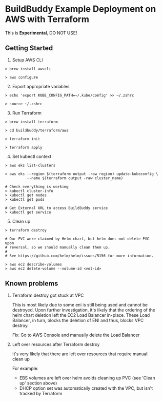 # BuildBuddy Example Deployment on AWS with Terraform

This is **Experimental**, DO NOT USE!

## Getting Started

1. Setup AWS CLI

```
> brew install awscli

> aws configure
```

2. Export appropriate variables

```
> echo 'export KUBE_CONFIG_PATH=~/.kube/config' >> ~/.zshrc

> source ~/.zshrc
```

3. Run Terraform

```
> brew install terraform

> cd buildbuddy/terraform/aws

> terraform init

> terraform apply
```

4. Set kubectl context

```
> aws eks list-clusters

> aws eks --region $(terraform output -raw region) update-kubeconfig \
          --name $(terraform output -raw cluster_name)

# Check everything is working
> kubectl cluster-info
> kubectl get nodes
> kubectl get pods

# Get External URL to access BuildBuddy service
> kubectl get service
```

5. Clean up

```
> terraform destroy

# Our PVC were claimed by Helm chart, but helm does not delete PVC upon
# reversal, so we should manually clean them up.
#
# See https://github.com/helm/helm/issues/5156 for more information.

> aws ec2 describe-volumes
> aws ec2 delete-volume --volume-id <vol-id>
```

## Known problems

1. Terraform destroy got stuck at VPC

   This is most likely due to some eni is still being used and cannot be destroyed.
   Upon further investigation, it's likely that the ordering of the helm chart deletion left the EC2 Load Balancer in-place.
   These Load Balancer, in turn, blocks the deletion of ENI and thus, blocks VPC destroy.

   Fix: Go to AWS Console and manually delete the Load Balancer

1. Left over resources after Terraform destroy

   It's very likely that there are left over resources that require manual clean up

   For example:

   - EBS volumes are left over helm avoids cleaning up PVC (see 'Clean up' section above)
   - DHCP option set was automatically created with the VPC, but isn't tracked by Terraform
